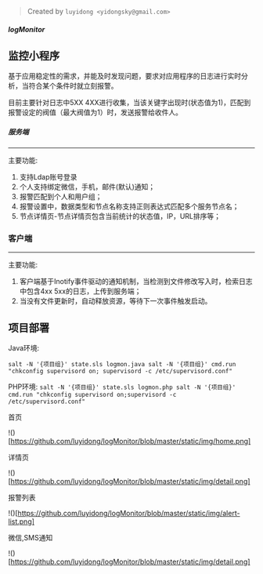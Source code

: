 > Created by `luyidong <yidongsky@gmail.com>`

##### logMonitor

监控小程序
----------
基于应用稳定性的需求，并能及时发现问题，要求对应用程序的日志进行实时分析，当符合某个条件时就立刻报警。

目前主要针对日志中5XX 4XX进行收集，当该关键字出现时(状态值为1)，匹配到报警设定的阀值（最大阀值为1）时，发送报警给收件人。

##### 服务端
----------

主要功能:
1. 支持Ldap账号登录
2. 个人支持绑定微信，手机，邮件(默认)通知；
3. 报警匹配到个人和用户组；
4. 报警设置中，数据类型和节点名称支持正则表达式匹配多个服务节点名；
5. 节点详情页-节点详情页包含当前统计的状态值，IP，URL排序等；

### 客户端
----------

主要功能:
1. 客户端基于Inotify事件驱动的通知机制，当检测到文件修改写入时，检索日志中包含4xx 5xx的日志，上传到服务端；
2. 当没有文件更新时，自动释放资源，等待下一次事件触发启动。

项目部署
----------

Java环境:

`
salt -N '{项目组}' state.sls logmon.java
salt -N '{项目组}' cmd.run "chkconfig supervisord on; supervisord -c /etc/supervisord.conf"
`

PHP环境:
`
salt -N '{项目组}' state.sls logmon.php
salt -N '{项目组}' cmd.run "chkconfig supervisord on;supervisord -c /etc/supervisord.conf"
`

首页

!()[https://github.com/luyidong/logMonitor/blob/master/static/img/home.png]

详情页

!()[https://github.com/luyidong/logMonitor/blob/master/static/img/detail.png]

报警列表

!()[https://github.com/luyidong/logMonitor/blob/master/static/img/alert-list.png]

微信,SMS通知

!()[https://github.com/luyidong/logMonitor/blob/master/static/img/detail.png]
